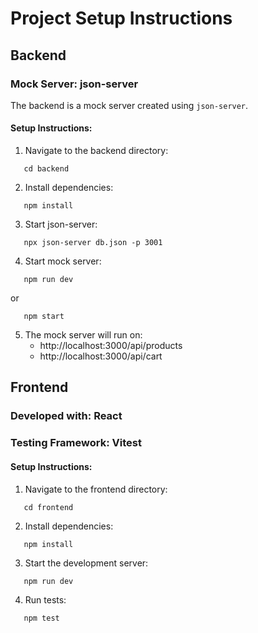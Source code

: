 # **Project Setup Instructions**

## **Backend**

### **Mock Server: json-server**

The backend is a mock server created using `json-server`.

#### **Setup Instructions**:

1. Navigate to the backend directory:

```
   cd backend
```

2. Install dependencies:

```
   npm install
```

3. Start json-server:

```
   npx json-server db.json -p 3001
```

4. Start mock server:

```
   npm run dev
```

or

```
   npm start
```

5. The mock server will run on:
   - http://localhost:3000/api/products
   - http://localhost:3000/api/cart

## **Frontend**

### **Developed with: React**

### **Testing Framework: Vitest**

#### **Setup Instructions**:

1. Navigate to the frontend directory:

```
   cd frontend
```

2. Install dependencies:

```
   npm install
```

3. Start the development server:

```
   npm run dev
```

4. Run tests:

```
   npm test
```
